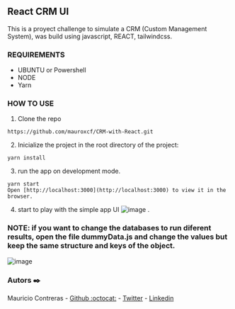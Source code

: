 ## React CRM UI

This is a proyect challenge to simulate a CRM (Custom Management System), was build using javascript, REACT, tailwindcss.

### REQUIREMENTS

- UBUNTU or Powershell
- NODE
- Yarn

### HOW TO USE

1. Clone the repo

```
https://github.com/mauroxcf/CRM-with-React.git
```

2. Inicialize the project
   in the root directory of the project:

```
yarn install
```

3. run the app on development mode.

```
yarn start
Open [http://localhost:3000](http://localhost:3000) to view it in the browser.
```

4. start to play with the simple app UI
   ![image](https://user-images.githubusercontent.com/66022141/190523392-e4f19577-7369-49fa-9ba6-eecfd1c65c0e.png)
   .

### NOTE: if you want to change the databases to run diferent results, open the file dummyData.js and change the values but keep the same structure and keys of the object.

![image](https://user-images.githubusercontent.com/66022141/190523641-daca506f-0e9e-40c8-bebe-3c68a4e04600.png)

### Autors ✒️

Mauricio Contreras - [Github :octocat:](https://github.com/mauroxcf) - [Twitter](https://twitter.com/MauroJCF) - [Linkedin](https://www.linkedin.com/in/mauricio-contrerasf/)
